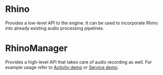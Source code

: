 # Rhino

Provides a low-level API to the engine. It can be used to incorporate Rhino into already existing audio processing
pipelines.

# RhinoManager

Provides a high-level API that takes care of audio recording as well. For example usage refer to
[Activity demo](/demo/android/RhinoDemo) or [Service demo](/demo/android/Service).
